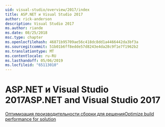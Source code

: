 ```yaml
---
uid: visual-studio/overview/2017/index
title: ASP.NET и Visual Studio 2017
author: rick-anderson
description: Visual Studio 2017
ms.author: riande
ms.date: 08/25/2018
msc.type: chapter
ms.openlocfilehash: 46871b95709ae56c418dc8dd1a4466442da3bf3a
ms.sourcegitcommit: 51b01b6ff8edde57d8243e4da28c9f1e7f1962b2
ms.translationtype: MT
ms.contentlocale: ru-RU
ms.lasthandoff: 05/06/2019
ms.locfileid: "65113010"
---
```

# <a name="aspnet-and-visual-studio-2017"></a><span data-ttu-id="8c446-103">ASP.NET и Visual Studio 2017</span><span class="sxs-lookup"><span data-stu-id="8c446-103">ASP.NET and Visual Studio 2017</span></span>

[<span data-ttu-id="8c446-104">Оптимизация производительности сборки для решения</span><span class="sxs-lookup"><span data-stu-id="8c446-104">Optimize build performance for solution</span></span>](xref:visual-studio/overview/2017/optimize-build-perf)
